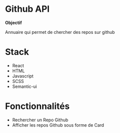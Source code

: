 # Github API

**Objectif**

Annuaire qui permet de chercher des repos sur github

# Stack 

- React
- HTML
- Javascript
- SCSS
- Semantic-ui

# Fonctionnalités 

- Rechercher un Repo Github
- Afficher les repos Github sous forme de Card